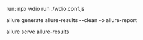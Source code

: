 run: npx wdio run ./wdio.conf.js

allure generate allure-results --clean -o allure-report

allure serve allure-results

